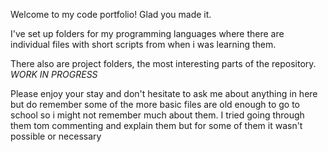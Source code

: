 Welcome to my code portfolio! Glad you made it.

I've set up folders for my programming languages where there are individual files with short scripts from when i was learning them.

There also are project folders, the most interesting parts of the repository. *WORK IN PROGRESS*

Please enjoy your stay and don't hesitate to ask me about anything in here but do remember some of the more basic files are old enough to go to school so i might not remember much about them. I tried going through them tom commenting and explain them but for some of them it wasn't possible or necessary
